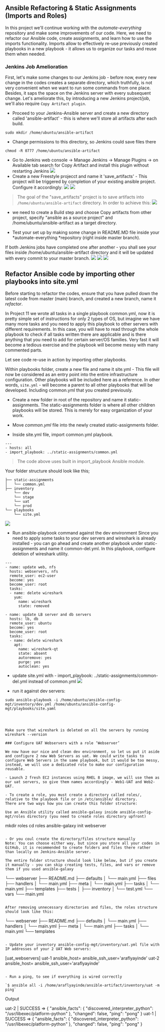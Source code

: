 ## Ansible Refactoring & Static Assignments (Imports and Roles)

In this project we'll continue working with the *automate-everything* repository and make some improvements of our code.
Here, we need to refactor our Ansible code, create assignments, and learn how to use the imports functionality. Imports allow to effectively re-use previously created playbooks in a new playbook - it allows us to organize our tasks and reuse them when needed.

### Jenkins Job Amelioration
First, let's make some changes to our Jenkins job - before now, every new change in the codes creates a separate directory, which truthfully, is not very convenient when we want to run some commands from one place. Besides, it saps the space on the Jenkins server with every subsequent change. Let's ameliorate this, by introducing a new Jenkins project/job, we'll also require `Copy Artifact plugin`.

- Proceed to your Jenkins-Ansible server and create a new directory called 'ansible-artifact' - this is where we'll store all artifacts after each build.

`sudo mkdir /home/ubuntu/ansible-artifact`

- Change permissions to this directory, so Jenkins could save files there 

`chmod -R 0777 /home/ubuntu/ansible-artifact`

- Go to Jenkins web console -> Manage Jenkins -> Manage Plugins -> on Available tab search for Copy Artifact and install this plugin without restarting Jenkins
![](assets/1.png)
- Create a new Freestyle projecct and name it 'save_artifacts' - This project will be triggered by completion of your existing ansible project. 
Configure it accordingly:
![](assets/2.png)
![](assets/3.png)

> The goal of the "save_artifacts" project is to save artifacts into `/home/ubuntu/ansible-artifact` directory. In order to achieve this:
![](assets/4.png)
- we need to create a Build step and choose Copy artifacts from other project, specify "ansible as a source project" and /home/ubuntu/ansible-artifact as a target directory.
  
- Test your set up by making some change in README.MD file inside your *automate-everything *repository (right inside master branch).

If both Jenkins jobs have completed one after another - you shall see your files inside /home/ubuntu/ansible-artifact directory and it will be updated with every commit to your master branch.
![](assets/5.png)
![](assets/7.png)
![](assets/6.png)

## Refactor Ansible code by importing other playbooks into site.yml

Before starting to refactor the codes, ensure that you have pulled down the latest code from master (main) branch, and created a new branch, name it *refactor*.

In Project 11 we wrote all tasks in a single playbook common.yml, now it is pretty simple set of instructions for only 2 types of OS, but imagine we have many more tasks and you need to apply this playbook to other servers with different requirements. In this case, you will have to read through the whole playbook to check if all tasks written there are applicable and is there anything that you need to add for certain server/OS families. Very fast it will become a tedious exercise and the playbook will become messy with many commented parts. 

Let see code re-use in action by importing other playbooks.

Within playbooks folder, create a new file and name it site.yml - This file will now be considered as an entry point into the entire infrastructure configuration. Other playbooks will be included here as a reference. In other words, `site.yml` - will become a parent to all other playbooks that will be developed. Including common.yml that you created previously.

- Create a new folder in root of the repository and name it static-assignments. The static-assignments folder is where all other children playbooks will be stored. This is merely for easy organization of your work.

- Move *common.yml* file into the newly created static-assignments folder.

- Inside site.yml file, import common.yml playbook.

```
---
- hosts: all
- import_playbook: ../static-assignments/common.yml
```

> The code above uses built in import_playbook Ansible module.

Your folder structure should look like this;

```
├── static-assignments
│   └── common.yml
├── inventory
    └── dev
    └── stage
    └── uat
    └── prod
└── playbooks
    └── site.yml
```
![](assets/8.png)

- Run ansible-playbook command against the dev environment
Since you need to apply some tasks to your dev servers and wireshark is already installed - you can go ahead and create another playbook under static-assignments and name it common-del.yml. In this playbook, configure deletion of wireshark utility.

```
---
- name: update web, nfs 
  hosts: webservers, nfs
  remote_user: ec2-user
  become: yes
  become_user: root
  tasks:
  - name: delete wireshark
    yum:
      name: wireshark
      state: removed

- name: update LB server and db servers
  hosts: lb, db
  remote_user: ubuntu
  become: yes
  become_user: root
  tasks:
  - name: delete wireshark
    apt:
      name: wireshark-qt
      state: absent
      autoremove: yes
      purge: yes
      autoclean: yes
```

- update site.yml with - import_playbook: ../static-assignments/common-del.yml instead of common.yml 
![](assets/9.png)

- run it against dev servers:

`sudo ansible-playbook -i /home/ubuntu/ansible-config-mgt/inventory/dev.yml /home/ubuntu/ansible-config-mgt/playbooks/site.yaml`

```



Make sure that wireshark is deleted on all the servers by running wireshark --version

### Configure UAT Webservers with a role ‘Webserver’

We now have our nice and clean dev environment, so let us put it aside and configure 2 new Web Servers as uat. We could write tasks to configure Web Servers in the same playbook, but it would be too messy, instead, we will use a dedicated role to make our configuration reusable.

- Launch 2 fresh EC2 instances using RHEL 8 image, we will use them as our uat servers, so give them names accordingly - Web1-UAT and Web2-UAT.

- To create a role, you must create a directory called roles/, relative to the playbook file or in /etc/ansible/ directory.
There are two ways how you can create this folder structure:

Use an Ansible utility called ansible-galaxy inside ansible-config-mgt/roles directory (you need to create roles directory upfront)

```
mkdir roles
cd roles
ansible-galaxy init webserver
```

- Or you coul create the directory/files structure manually
Note: You can choose either way, but since you store all your codes in GitHub, it is recommended to create folders and files there rather than locally on Jenkins-Ansible server.

The entire folder structure should look like below, but if you create it manually - you can skip creating tests, files, and vars or remove them if you used ansible-galaxy

```
└── webserver
    ├── README.md
    ├── defaults
    │   └── main.yml
    ├── files
    ├── handlers
    │   └── main.yml
    ├── meta
    │   └── main.yml
    ├── tasks
    │   └── main.yml
    ├── templates
    ├── tests
    │   ├── inventory
    │   └── test.yml
    └── vars
        └── main.yml
```

After removing unnecessary directories and files, the roles structure should look like this:

```
└── webserver
    ├── README.md
    ├── defaults
    │   └── main.yml
    ├── handlers
    │   └── main.yml
    ├── meta
    │   └── main.yml
    ├── tasks
    │   └── main.yml
    └── templates
```

- Update your inventory ansible-config-mgt/inventory/uat.yml file with IP addresses of your 2 UAT Web servers:

```
[uat_webservers]
uat-1 ansible_host=<Web1-UAT-Server-Private-IP-Address> ansible_ssh_user='araflyayinde'
uat-2 ansible_host=<Web1-UAT-Server-Private-IP-Address> ansible_ssh_user='araflyayinde'
```

- Run a ping, to see if everything is wired correctly

`$ ansible all -i /home/araflyayinde/ansible-artifact/inventory/uat -m ping`

```
Output

uat-2 | SUCCESS => {
    "ansible_facts": {
        "discovered_interpreter_python": "/usr/libexec/platform-python"
    },
    "changed": false,
    "ping": "pong"
}
uat-1 | SUCCESS => {
    "ansible_facts": {
        "discovered_interpreter_python": "/usr/libexec/platform-python"
    },
    "changed": false,
    "ping": "pong"
}
```